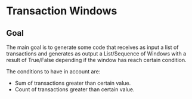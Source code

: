 # Transaction Windows
## Goal 
The main goal is to generate some code that receives as input a list of transactions and generates as output a List/Sequence of Windows with a result of True/False depending if the window has reach certain condition.

The conditions to have in account are:
* Sum of transactions greater than certain value.
* Count of transactions greater than certain value.


